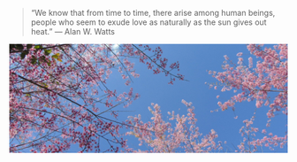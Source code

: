 > “We know that from time to time, there arise among human beings, people who seem to exude love as naturally as the sun gives out heat.”
― Alan W. Watts

<img src="blossomm.jpg"></img>
